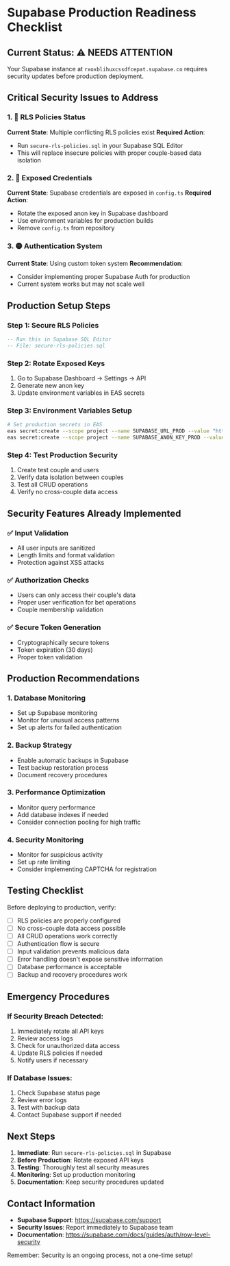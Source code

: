 # Supabase Production Readiness Checklist

## Current Status: ⚠️ NEEDS ATTENTION

Your Supabase instance at `rxoxblihuxcssdfcepat.supabase.co` requires security updates before production deployment.

## Critical Security Issues to Address

### 1. 🔴 RLS Policies Status
**Current State**: Multiple conflicting RLS policies exist
**Required Action**: 
- Run `secure-rls-policies.sql` in your Supabase SQL Editor
- This will replace insecure policies with proper couple-based data isolation

### 2. 🔴 Exposed Credentials
**Current State**: Supabase credentials are exposed in `config.ts`
**Required Action**:
- Rotate the exposed anon key in Supabase dashboard
- Use environment variables for production builds
- Remove `config.ts` from repository

### 3. 🟡 Authentication System
**Current State**: Using custom token system
**Recommendation**: 
- Consider implementing proper Supabase Auth for production
- Current system works but may not scale well

## Production Setup Steps

### Step 1: Secure RLS Policies
```sql
-- Run this in Supabase SQL Editor
-- File: secure-rls-policies.sql
```

### Step 2: Rotate Exposed Keys
1. Go to Supabase Dashboard → Settings → API
2. Generate new anon key
3. Update environment variables in EAS secrets

### Step 3: Environment Variables Setup
```bash
# Set production secrets in EAS
eas secret:create --scope project --name SUPABASE_URL_PROD --value "https://rxoxblihuxcssdfcepat.supabase.co"
eas secret:create --scope project --name SUPABASE_ANON_KEY_PROD --value "your-new-anon-key"
```

### Step 4: Test Production Security
1. Create test couple and users
2. Verify data isolation between couples
3. Test all CRUD operations
4. Verify no cross-couple data access

## Security Features Already Implemented

### ✅ Input Validation
- All user inputs are sanitized
- Length limits and format validation
- Protection against XSS attacks

### ✅ Authorization Checks
- Users can only access their couple's data
- Proper user verification for bet operations
- Couple membership validation

### ✅ Secure Token Generation
- Cryptographically secure tokens
- Token expiration (30 days)
- Proper token validation

## Production Recommendations

### 1. Database Monitoring
- Set up Supabase monitoring
- Monitor for unusual access patterns
- Set up alerts for failed authentication

### 2. Backup Strategy
- Enable automatic backups in Supabase
- Test backup restoration process
- Document recovery procedures

### 3. Performance Optimization
- Monitor query performance
- Add database indexes if needed
- Consider connection pooling for high traffic

### 4. Security Monitoring
- Monitor for suspicious activity
- Set up rate limiting
- Consider implementing CAPTCHA for registration

## Testing Checklist

Before deploying to production, verify:

- [ ] RLS policies are properly configured
- [ ] No cross-couple data access possible
- [ ] All CRUD operations work correctly
- [ ] Authentication flow is secure
- [ ] Input validation prevents malicious data
- [ ] Error handling doesn't expose sensitive information
- [ ] Database performance is acceptable
- [ ] Backup and recovery procedures work

## Emergency Procedures

### If Security Breach Detected:
1. Immediately rotate all API keys
2. Review access logs
3. Check for unauthorized data access
4. Update RLS policies if needed
5. Notify users if necessary

### If Database Issues:
1. Check Supabase status page
2. Review error logs
3. Test with backup data
4. Contact Supabase support if needed

## Next Steps

1. **Immediate**: Run `secure-rls-policies.sql` in Supabase
2. **Before Production**: Rotate exposed API keys
3. **Testing**: Thoroughly test all security measures
4. **Monitoring**: Set up production monitoring
5. **Documentation**: Keep security procedures updated

## Contact Information

- **Supabase Support**: https://supabase.com/support
- **Security Issues**: Report immediately to Supabase team
- **Documentation**: https://supabase.com/docs/guides/auth/row-level-security

Remember: Security is an ongoing process, not a one-time setup!
